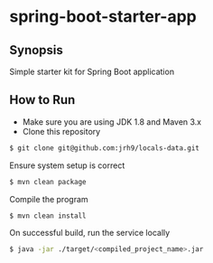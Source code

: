 # spring-boot-starter-app
## Synopsis

Simple starter kit for Spring Boot application

## How to Run

* Make sure you are using JDK 1.8 and Maven 3.x
* Clone this repository

````bash
$ git clone git@github.com:jrh9/locals-data.git
````

Ensure system setup is correct
````bash
$ mvn clean package
````

Compile the program
````bash
$ mvn clean install
````

On successful build, run the service locally
````bash
$ java -jar ./target/<compiled_project_name>.jar
````
